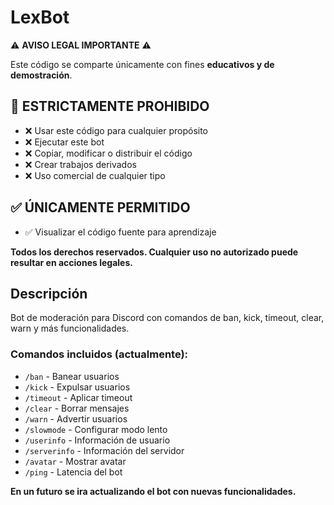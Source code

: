 # LexBot

⚠️ **AVISO LEGAL IMPORTANTE** ⚠️

Este código se comparte únicamente con fines **educativos y de demostración**.

## 🚫 ESTRICTAMENTE PROHIBIDO

- ❌ Usar este código para cualquier propósito
- ❌ Ejecutar este bot
- ❌ Copiar, modificar o distribuir el código
- ❌ Crear trabajos derivados
- ❌ Uso comercial de cualquier tipo

## ✅ ÚNICAMENTE PERMITIDO

- ✅ Visualizar el código fuente para aprendizaje

**Todos los derechos reservados. Cualquier uso no autorizado puede resultar en acciones legales.**

## Descripción

Bot de moderación para Discord con comandos de ban, kick, timeout, clear, warn y más funcionalidades.

### Comandos incluidos (actualmente):
- `/ban` - Banear usuarios
- `/kick` - Expulsar usuarios  
- `/timeout` - Aplicar timeout
- `/clear` - Borrar mensajes
- `/warn` - Advertir usuarios
- `/slowmode` - Configurar modo lento
- `/userinfo` - Información de usuario
- `/serverinfo` - Información del servidor
- `/avatar` - Mostrar avatar
- `/ping` - Latencia del bot


**En un futuro se ira actualizando el bot con nuevas funcionalidades.**
